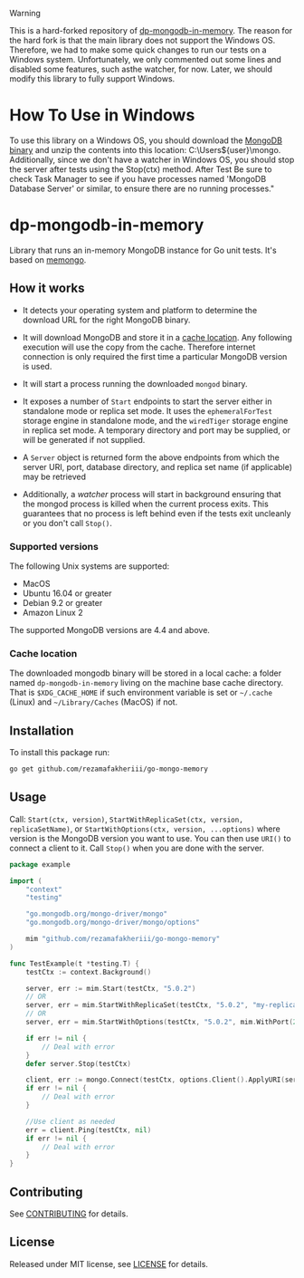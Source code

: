 > [!WARNING]
> This is a hard-forked repository of [dp-mongodb-in-memory](https://github.com/ONSdigital/dp-mongodb-in-memory). The reason for the hard fork is that the main library does not support the Windows OS. Therefore, we had to make some quick changes to run our tests on a Windows system. Unfortunately, we only commented out some lines and disabled some features, such  asthe watcher, for now. Later, we should modify this library to fully support Windows.

# How To Use in Windows
To use this library on a Windows OS, you should download the [MongoDB binary](https://www.mongodb.com/download-center/community/releases) and unzip the contents into this location: C:\Users\${user}\mongo. Additionally, since we don't have a watcher in Windows OS, you should stop the server after tests using the Stop(ctx) method. After Test Be sure to check Task Manager to see if you have processes named 'MongoDB Database Server' or similar, to ensure there are no running processes."

# dp-mongodb-in-memory
Library that runs an in-memory MongoDB instance for Go unit tests.
It's based on [memongo](https://github.com/benweissmann/memongo).

## How it works
- It detects your operating system and platform to determine the download URL for the right MongoDB binary.

- It will download MongoDB and store it in a [cache location](#cache-location). Any following execution will use the copy from the cache. Therefore internet connection is only required the first time a particular MongoDB version is used.

- It will start a process running the downloaded `mongod` binary.

- It exposes a number of `Start` endpoints to start the server either in standalone mode or replica set mode. It uses the `ephemeralForTest` storage engine in standalone mode, and the `wiredTiger` storage engine in replica set mode. A temporary directory and port may be supplied, or will be generated if not supplied.

- A `Server` object is returned form the above endpoints from which the server URI, port, database directory, and replica set name (if applicable) may be retrieved

- Additionally, a _watcher_ process will start in background ensuring that the mongod process is killed when the current process exits. This guarantees that no process is left behind even if the tests exit uncleanly or you don't call `Stop()`.

### Supported versions
The following Unix systems are supported:
- MacOS
- Ubuntu 16.04 or greater
- Debian 9.2 or greater
- Amazon Linux 2

The supported MongoDB versions are 4.4 and above.

### Cache location

The downloaded mongodb binary will be stored in a local cache: a folder named `dp-mongodb-in-memory` living on the machine base cache directory. That is `$XDG_CACHE_HOME` if such environment variable is set or `~/.cache` (Linux) and `~/Library/Caches` (MacOS) if not.

## Installation

To install this package run:

```bash
go get github.com/rezamafakheriii/go-mongo-memory
```

## Usage

Call:
    `Start(ctx, version)`, `StartWithReplicaSet(ctx, version, replicaSetName)`, or `StartWithOptions(ctx, version, ...options)` where version is the MongoDB version you want to use. You can then use `URI()` to connect a client to it. 
Call `Stop()` when you are done with the server.

```go
package example

import (
	"context"
	"testing"

	"go.mongodb.org/mongo-driver/mongo"
	"go.mongodb.org/mongo-driver/mongo/options"

	mim "github.com/rezamafakheriii/go-mongo-memory"
)

func TestExample(t *testing.T) {
	testCtx := context.Background()

	server, err := mim.Start(testCtx, "5.0.2")
	// OR
	server, err = mim.StartWithReplicaSet(testCtx, "5.0.2", "my-replica-set")
	// OR
	server, err = mim.StartWithOptions(testCtx, "5.0.2", mim.WithPort(27017), mim.WithDatabaseDir("/var/tmp/my-temp-dir"))

	if err != nil {
		// Deal with error
	}
	defer server.Stop(testCtx)

	client, err := mongo.Connect(testCtx, options.Client().ApplyURI(server.URI()))
	if err != nil {
		// Deal with error
	}

	//Use client as needed
	err = client.Ping(testCtx, nil)
	if err != nil {
		// Deal with error
	}
}

```

## Contributing

See [CONTRIBUTING](CONTRIBUTING.md) for details.

## License

Released under MIT license, see [LICENSE](LICENSE.md) for details.
